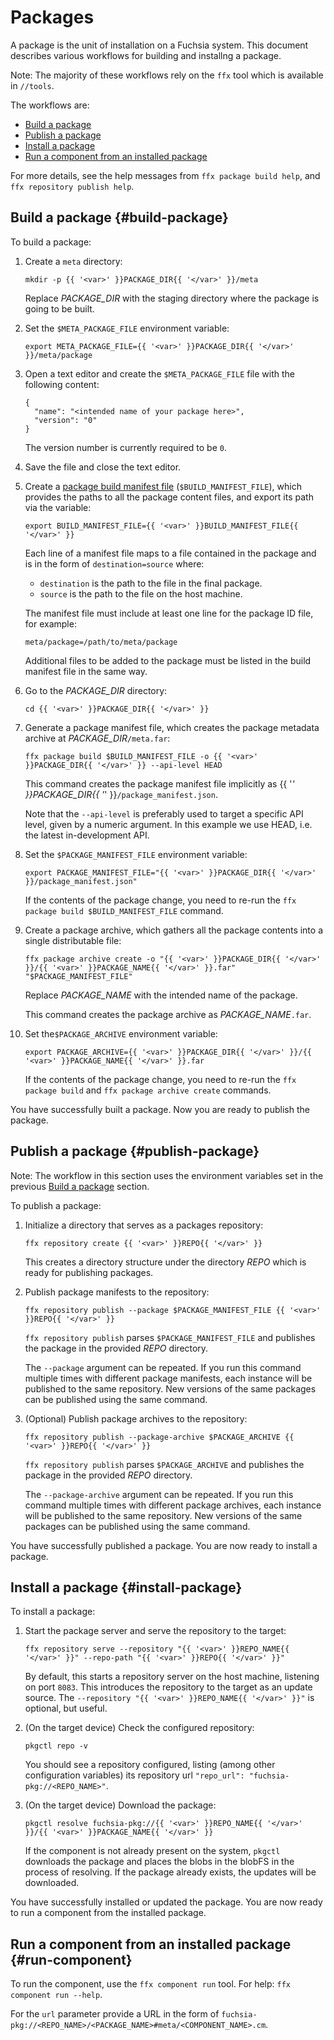 # Packages

A package is the unit of installation on a Fuchsia system. This document describes
various workflows for building and installng a package.

Note: The majority of these workflows rely on the `ffx` tool which is available
in `//tools`.

The workflows are:

* [Build a package](#build-package)
* [Publish a package](#publish-package)
* [Install a package](#install-package)
* [Run a component from an installed package](#run-component)

For more details, see the help messages from `ffx package build help`,
and `ffx repository publish help`.

## Build a package {#build-package}

To build a package:

1. Create a `meta` directory:

   ```posix-terminal
   mkdir -p {{ '<var>' }}PACKAGE_DIR{{ '</var>' }}/meta
   ```

   Replace <var>PACKAGE_DIR</var> with the staging directory where the package
   is going to be built.

1. Set the `$META_PACKAGE_FILE` environment variable:

   ```posix-terminal
   export META_PACKAGE_FILE={{ '<var>' }}PACKAGE_DIR{{ '</var>' }}/meta/package
   ```

1. Open a text editor and create the `$META_PACKAGE_FILE` file with
   the following content:

   ```none
   {
     "name": "<intended name of your package here>",
     "version": "0"
   }
   ```

   The version number is currently required to be `0`.

1. Save the file and close the text editor.

1. Create a [package build manifest file][build-manifest-file] (`$BUILD_MANIFEST_FILE`),
   which provides the paths to all the package content files, and export its
   path via the variable:

   ```posix-terminal
   export BUILD_MANIFEST_FILE={{ '<var>' }}BUILD_MANIFEST_FILE{{ '</var>' }}
   ```

   Each line of a manifest file maps to a file contained in the package and
   is in the form of `destination=source` where:

   * `destination` is the path to the file in the final package.
   * `source` is the path to the file on the host machine.

   The manifest file must include at least one line for the package ID file,
   for example:

   ```none {:.devsite-disable-click-to-copy}
   meta/package=/path/to/meta/package
   ```

   Additional files to be added to the package must be listed in the build
   manifest file in the same way.

1. Go to the <var>PACKAGE_DIR</var> directory:

   ```posix-terminal
   cd {{ '<var>' }}PACKAGE_DIR{{ '</var>' }}
   ```

1. Generate a package manifest file, which creates the package metadata archive
   at <var>PACKAGE_DIR</var>`/meta.far`:

   ```posix-terminal
   ffx package build $BUILD_MANIFEST_FILE -o {{ '<var>' }}PACKAGE_DIR{{ '</var>' }} --api-level HEAD
   ```

   This command creates the package manifest file implicitly as
   {{ '<var>' }}PACKAGE_DIR{{ '</var>' }}`/package_manifest.json`.

   Note that the `--api-level` is preferably used to target a specific API
   level, given by a numeric argument. In this example we use HEAD, i.e. the
   latest in-development API.

1. Set the `$PACKAGE_MANIFEST_FILE` environment variable:

   ```posix-terminal
   export PACKAGE_MANIFEST_FILE="{{ '<var>' }}PACKAGE_DIR{{ '</var>' }}/package_manifest.json"
   ```

   If the contents of the package change, you need to re-run the
   `ffx package build $BUILD_MANIFEST_FILE` command.

1. Create a package archive, which gathers all the package contents into
   a single distributable file:

   ```posix-terminal
   ffx package archive create -o "{{ '<var>' }}PACKAGE_DIR{{ '</var>' }}/{{ '<var>' }}PACKAGE_NAME{{ '</var>' }}.far" "$PACKAGE_MANIFEST_FILE"
   ```

   Replace <var>PACKAGE_NAME</var> with the intended name of the package.

   This command creates the package archive as <var>PACKAGE_NAME</var>`.far`.

1. Set the`$PACKAGE_ARCHIVE` environment variable:

   ```posix-terminal
   export PACKAGE_ARCHIVE={{ '<var>' }}PACKAGE_DIR{{ '</var>' }}/{{ '<var>' }}PACKAGE_NAME{{ '</var>' }}.far
   ```

   If the contents of the package change, you need to re-run the
   `ffx package build` and `ffx package archive create` commands.

You have successfully built a package. Now you are ready to publish the package.

## Publish a package {#publish-package}

Note: The workflow in this section uses the environment variables set in
the previous [Build a package](#build-package) section.

To publish a package:

1. Initialize a directory that serves as a packages repository:

   ```posix-terminal
   ffx repository create {{ '<var>' }}REPO{{ '</var>' }}
   ```

   This creates a directory structure under the directory <var>REPO</var> which
   is ready for publishing packages.

1. Publish package manifests to the repository:

   ```posix-terminal
   ffx repository publish --package $PACKAGE_MANIFEST_FILE {{ '<var>' }}REPO{{ '</var>' }}
   ```

   `ffx repository publish` parses `$PACKAGE_MANIFEST_FILE` and publishes the
   package in the provided <var>REPO</var> directory.

   The `--package` argument can be repeated. If you run this command multiple
   times with different package manifests, each instance will be published to
   the same repository. New versions of the same packages can be published using
   the same command.

1. (Optional) Publish package archives to the repository:

   ```posix-terminal
   ffx repository publish --package-archive $PACKAGE_ARCHIVE {{ '<var>' }}REPO{{ '</var>' }}
   ```

   `ffx repository publish` parses `$PACKAGE_ARCHIVE` and publishes the
   package in the provided <var>REPO</var> directory.

   The `--package-archive` argument can be repeated. If you run this command
   multiple times with different package archives, each instance will be
   published to the same repository. New versions of the same packages can be
   published using the same command.

You have successfully published a package. You are now ready to install a
package.

## Install a package {#install-package}

To install a package:

1. Start the package server and serve the repository to the target:

   ```posix-terminal
   ffx repository serve --repository "{{ '<var>' }}REPO_NAME{{ '</var>' }}" --repo-path "{{ '<var>' }}REPO{{ '</var>' }}"
   ```

   By default, this starts a repository server on the host machine, listening on
   port `8083`. This introduces the repository to the target as an update
   source. The `--repository "{{ '<var>' }}REPO_NAME{{ '</var>' }}"` is optional, but useful.

1. (On the target device) Check the configured repository:

   ```
   pkgctl repo -v
   ```

   You should see a repository configured, listing (among other configuration
   variables) its repository url `"repo_url": "fuchsia-pkg://<REPO_NAME>"`.

1. (On the target device) Download the package:

   ```
   pkgctl resolve fuchsia-pkg://{{ '<var>' }}REPO_NAME{{ '</var>' }}/{{ '<var>' }}PACKAGE_NAME{{ '</var>' }}
   ```

   If the component is not already present on the system, `pkgctl` downloads the
   package and places the blobs in the blobFS in the process of resolving. If
   the package already exists, the updates will be downloaded.

You have successfully installed or updated the package. You are now ready to
run a component from the installed package.

## Run a component from an installed package {#run-component}

To run the component, use the `ffx component run` tool. For help: `ffx component run --help`.

For the `url` parameter provide a URL in the form of
`fuchsia-pkg://<REPO_NAME>/<PACKAGE_NAME>#meta/<COMPONENT_NAME>.cm`.

<!-- Reference links -->

[build-manifest-file]: /docs/development/build/build_system/internals/manifest_formats.md
